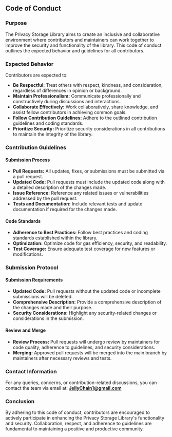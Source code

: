 ## Code of Conduct

### Purpose

The Privacy Storage Library aims to create an inclusive and collaborative environment where contributors and maintainers can work together to improve the security and functionality of the library. This code of conduct outlines the expected behavior and guidelines for all contributors.

### Expected Behavior

Contributors are expected to:

- **Be Respectful:** Treat others with respect, kindness, and consideration, regardless of differences in opinion or background.
- **Maintain Professionalism:** Communicate professionally and constructively during discussions and interactions.
- **Collaborate Effectively:** Work collaboratively, share knowledge, and assist fellow contributors in achieving common goals.
- **Follow Contribution Guidelines:** Adhere to the outlined contribution guidelines and coding standards.
- **Prioritize Security:** Prioritize security considerations in all contributions to maintain the integrity of the library.

### Contribution Guidelines

#### Submission Process

- **Pull Requests:** All updates, fixes, or submissions must be submitted via a pull request.
- **Updated Code:** Pull requests must include the updated code along with a detailed description of the changes made.
- **Issue Reference:** Reference any related issues or vulnerabilities addressed by the pull request.
- **Tests and Documentation:** Include relevant tests and update documentation if required for the changes made.

#### Code Standards

- **Adherence to Best Practices:** Follow best practices and coding standards established within the library.
- **Optimization:** Optimize code for gas efficiency, security, and readability.
- **Test Coverage:** Ensure adequate test coverage for new features or modifications.

### Submission Protocol

#### Submission Requirements

- **Updated Code:** Pull requests without the updated code or incomplete submissions will be deleted.
- **Comprehensive Description:** Provide a comprehensive description of the changes made and their purpose.
- **Security Considerations:** Highlight any security-related changes or considerations in the submission.

#### Review and Merge

- **Review Process:** Pull requests will undergo review by maintainers for code quality, adherence to guidelines, and security considerations.
- **Merging:** Approved pull requests will be merged into the main branch by maintainers after necessary reviews and tests.

### Contact Information

For any queries, concerns, or contribution-related discussions, you can contact the team via email at: **JellyChain1@gmail.com**

### Conclusion

By adhering to this code of conduct, contributors are encouraged to actively participate in enhancing the Privacy Storage Library's functionality and security. Collaboration, respect, and adherence to guidelines are fundamental to maintaining a positive and productive community.